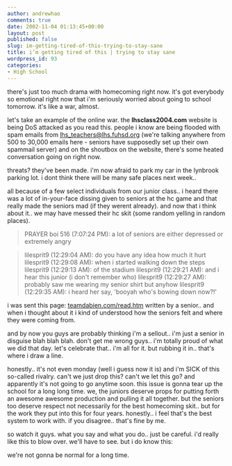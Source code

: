 ```yaml
---
author: andrewhao
comments: true
date: 2002-11-04 01:13:45+00:00
layout: post
published: false
slug: im-getting-tired-of-this-trying-to-stay-sane
title: i’m getting tired of this | trying to stay sane
wordpress_id: 93
categories:
- High School
---
```


there's just too much drama with homecoming right now. it's got everybody so emotional right now that i'm seriously worried about going to school tomorrow. it's like a war, almost.

let's take an example of the online war. the **lhsclass2004.com** website is being DoS attacked as you read this. people i know are being flooded with spam emails from lhs_teachers@lhs.fuhsd.org (we're talking anywhere from 500 to 30,000 emails here - seniors have supposedly set up their own spammail server) and on the shoutbox on the website, there's some heated conversation going on right now.

threats? they've been made. i'm now afraid to park my car in the lynbrook parking lot. i dont think there will be many safe places next week..

all because of a few select individuals from our junior class.. i heard there was a lot of in-your-face dissing given to seniors at the hc game and that really made the seniors mad (if they werent already). and now that i think about it.. we may have messed their hc skit (some random yelling in random places).



> PRAYER boi 516 (7:07:24 PM): a lot of seniors are either depressed or extremely angry




> lilesprit9 (12:29:04 AM): do you have any idea how much it hurt
lilesprit9 (12:29:08 AM): when i started walking down the steps
lilesprit9 (12:29:13 AM): of the stadium
lilesprit9 (12:29:21 AM): and i hear this junior (i don't remember who)
lilesprit9 (12:29:27 AM): probably saw me wearing my senior shirt but anyhow
lilesprit9 (12:29:35 AM): i heard her say, 'booyah who's bowing down now?!'


i was sent this page: [ teamdabien.com/read.htm](http://www.teamdabien.com/read.htm) written by a senior.. and when i thought about it i kind of understood how the seniors felt and where they were coming from.

and by now you guys are probably thinking i'm a sellout.. i'm just a senior in disguise blah blah blah. don't get me wrong guys.. i'm totally proud of what we did that day. let's celebrate that.. i'm all for it. but rubbing it in.. that's where i draw a line.

honestly.. it's not even monday (well i guess now it is) and i'm SICK of this so-called rivalry. can't we just drop this? can't we let this go? and apparently it's not going to go anytime soon. this issue is gonna tear up the school for a long long time. we, the juniors deserve props for putting forth an awesome awesome production and pulling it all together. but the seniors too deserve respect not necessarily for the best homecoming skit.. but for the work they put into this for four years. honestly.. i feel that's the best system to work with. if you disagree.. that's fine by me.

so watch it guys. what you say and what you do.. just be careful. i'd really like this to blow over. we'll have to see. but i do know this:

we're not gonna be normal for a long time.
